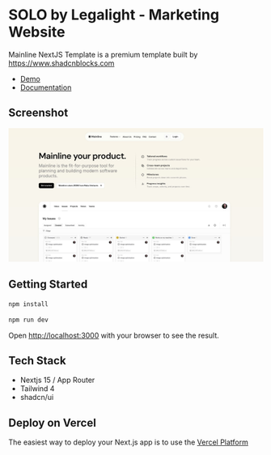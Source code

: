 # SOLO by Legalight - Marketing Website

Mainline NextJS Template is a premium template built by https://www.shadcnblocks.com

- [Demo](https://mainline-nextjs-template.vercel.app/)
- [Documentation](https://docs.shadcnblocks.com/templates/getting-started)

## Screenshot

![Mainline NextJS Template screenshot](./public/og-image.jpg)

## Getting Started

```bash
npm install
```

```bash
npm run dev
```

Open [http://localhost:3000](http://localhost:3000) with your browser to see the result.

## Tech Stack

- Nextjs 15 / App Router
- Tailwind 4
- shadcn/ui

## Deploy on Vercel

The easiest way to deploy your Next.js app is to use the [Vercel Platform](https://vercel.com)
